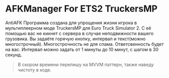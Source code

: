 # **AFKManager For ETS2 TruckersMP**
AntiAFK
Программа создана для упрощения жизни игрока в мультиплеерном моде TruckersMP для Euro Truck Simulator 2.
С её помощью вас не кикнет с сервера в случае неподвижности вашего грузовика. Вы задаёте горячую кнопку, интервал и текст(можно многострочный).
Многострочность не для спама. Ответсвенность будет на вас.
Интервал можно задать от 1 минуты до 10 минут, с шагом в 30 секунд.

>В скором времени перепишу на MVVM паттерн, также наведу чистоту в коде.
